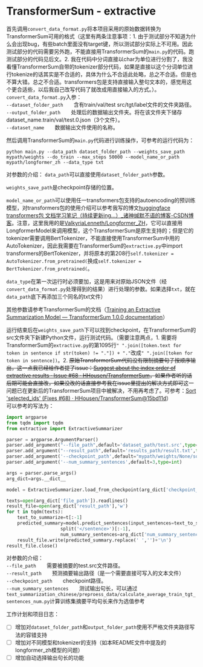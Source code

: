 # TransformerSum - extractive

首先调用`convert_data_format.py`将本项目采用的原始数据转换为TransformerSum可用的格式（这里有两条注意事项：1. 由于测试部分不知道为什么会出现bug，有些batch里面没有target键，所以测试部分实际上不可用。因此测试部分的代码需要另外跑，不能直接用TransformerSum的`main.py`的代码。跑测试部分的代码见后文。2. 我在代码中分词直接以char为单位进行分割了，我没看懂TransformerSum自带的tokenizer部分代码，如果是直接以这个分词单位进行tokenize的话其实是不合适的，具体为什么不合适此处略，总之不合适。但是也不算大错。总之不合适。transformers包是支持直接输入整句文本的，感觉用这个更合适些，以后我自己改写代码了就改成用直接输入的方式。）。  
`convert_data_format.py`入参：  
`--dataset_folder_path`&emsp;&emsp;含有train/val/test src/tgt/label文件的文件夹路径。  
`--output_folder_path`&emsp;&emsp;处理后的数据输出文件夹。将在该文件夹下储存dataset_name.train/val/test.0.json（3个文件）。  
`--dataset_name`&emsp;&emsp;数据输出文件使用的名称。

然后调用TransformerSum的`main.py`代码进行训练操作，可参考的运行代码为：
```
python main.py --data_path dataset_folder_path --weights_save_path mypath/weights --do_train --max_steps 50000 --model_name_or_path mypath/longformer_zh --data_type txt
```
对参数的介绍：
`data_path`可以直接使用`dataset_folder_path`参数。

`weights_save_path`是checkpoint存储的位置。

`model_name_or_path`可以使用任一transformers包支持的autoencoding的预训练模型，对transformers包的使用介绍可以参考我写的博文[huggingface transformers包 文档学习笔记（持续更新ing...）_诸神缄默不语的博客-CSDN博客](https://blog.csdn.net/PolarisRisingWar/article/details/122953984)。注意，这里我用的是[ValkyriaLenneth/Longformer_ZH](https://github.com/ValkyriaLenneth/Longformer_ZH)，它可以直接用LongformerModel来调用模型，这个TransformerSum是原生支持的；但是它的tokenizer需要调用BertTokenizer，不能直接使用TransformerSum中用的AutoTokenizer，因此我需要在TransformerSum的`extractive.py`中import transformers的BertTokenizer，并将原本的第208行`self.tokenizer = AutoTokenizer.from_pretrained(`换成`self.tokenizer = BertTokenizer.from_pretrained(`。

`data_type`在第一次运行时必须要加，这是用来对原始JSON文件（经`convert_data_format.py`处理得到的结果）进行处理的参数。如果选择`txt`，就在`data_path`底下再添加三个同名的txt文件）

其他参数请参考TransformerSum的文档（[Training an Extractive Summarization Model — TransformerSum 1.0.0 documentation](https://transformersum.readthedocs.io/en/latest/extractive/training.html)）

运行结束后在`weights_save_path`下可以找到checkpoint，在TransformerSum的src文件夹下新建Python文件，运行测试代码。（需要注意两点，1. 需要将TransformerSum的`extractive.py`的第1095行`" ".join([token.text for token in sentence if str(token) != "."]) + "."`改成`" ".join([token for token in sentence])`。2. ~~原始TransformerSum代码没有限制摘要句子按顺序输出，这一点我已经给作者提了issue：[Suggest about the index order of extractive results · Issue #68 · HHousen/TransformerSum](https://github.com/HHousen/TransformerSum/issues/68)，如果作者听的话后期可能会直接改，如果没改的话直接参考我在issue里提出的解决方式即可~~这一问题已在更新后的TransformerSum项目中被解决，不用再考虑了。可参考：[Sort 'selected_ids' (Fixes #68) · HHousen/TransformerSum@15bd11d](https://github.com/HHousen/TransformerSum/commit/15bd11d3532ae2bd43f6b8aca2198483df701460)）  
可以参考的写法为：
```python
import argparse
from tqdm import tqdm
from extractive import ExtractiveSummarizer

parser = argparse.ArgumentParser()
parser.add_argument("--file_path",default='dataset_path/test.src',type=str)
parser.add_argument("--result_path",default='results_path/result.txt',type=str)
parser.add_argument('--checkpoint_path',default="mypath/weights/None/some_random_id/checkpoints/epoch=99-step=20299.ckpt",type=str)
parser.add_argument('--num_summary_sentences',default=3,type=int)

args = parser.parse_args()
arg_dict=args.__dict__

model = ExtractiveSummarizer.load_from_checkpoint(arg_dict['checkpoint_path'])

texts=open(arg_dict['file_path']).readlines()
result_file=open(arg_dict['result_path'],'w')
for t in tqdm(texts):
    text_to_summarize=t[:-1]
    predicted_summary=model.predict_sentences(input_sentences=text_to_summarize.\
                    split('</sentence>')[:-1],
                    num_summary_sentences=arg_dict['num_summary_sentences'],tokenized=True)
    result_file.write(predicted_summary.replace(' ','')+'\n')
result_file.close()
```
对参数的介绍：  
`--file_path`&emsp;&emsp;需要被摘要的test.src文件路径。  
`--result_path`&emsp;&emsp;预测摘要输出路径（是一个需要直接可写入的文本文件）  
`--checkpoint_path`&emsp;&emsp;checkpoint路径。  
`--num_summary_sentences`&emsp;&emsp;测试输出句长，可以通过`text_summarization_chinese/preproess_data/calculate_average_train_tgt_sentences_num.py`计算训练集摘要平均句长来作为选值参考

工作计划和项目日志：
- [ ] 增加对`dataset_folder_path`和`output_folder_path`使用不严格文件夹路径写法的容错支持
- [ ] 增加对不同模型和tokenizer的支持（如本README文件中提及的longformer_zh模型的问题）
- [ ] 增加自动选择输出句长的功能